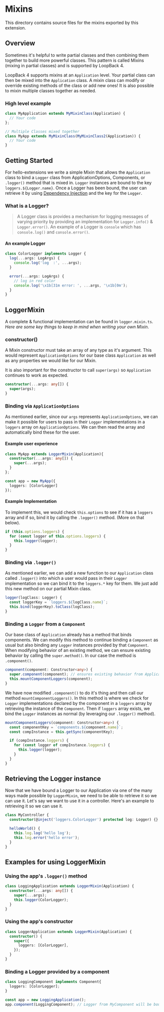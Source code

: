 # Mixins

This directory contains source files for the mixins exported by this extension.

## Overview

Sometimes it's helpful to write partial classes and then combining them together to build more powerful classes. This pattern is called Mixins (mixing in partial classes) and is supported by LoopBack 4.

LoopBack 4 supports mixins at an `Application` level. Your partial class can then be mixed into the `Application` class. A mixin class can modify or override existing methods of the class or add new ones! It is also possible to mixin multiple classes together as needed.

### High level example
```ts
class MyApplication extends MyMixinClass(Application) {
  // Your code
};

// Multiple Classes mixed together
class MyApp extends MyMixinClass(MyMixinClass2(Application)) {
  // Your code
}
```

## Getting Started

For hello-extensions we write a simple Mixin that allows the `Application` class to bind a `Logger` class from ApplicationOptions, Components, or `.logger()` method that is mixed in. `Logger` instances are bound to the key `loggers.${Logger.name}`. Once a Logger has been bound, the user can retrieve it by using [Dependency Injection](http://loopback.io/doc/en/lb4/Dependency-injection.html) and the key for the `Logger`.

### What is a Logger?
> A Logger class is provides a mechanism for logging messages of varying priority by providing an implementation for `Logger.info()` & `Logger.error()`. An example of a Logger is `console` which has `console.log()` and `console.error()`.

#### An example Logger
```ts
class ColorLogger implements Logger {
  log(...args: LogArgs) {
    console.log('log  :', ...args);
  }

  error(...args: LogArgs) {
    // log in red color
    console.log('\x1b[31m error: ', ...args, '\x1b[0m');
  }
}
```

## LoggerMixin
A complete & functional implementation can be found in `logger.mixin.ts`. *Here are some key things to keep in mind when writing your own Mixin*.

### constructor()
A Mixin constructor must take an array of any type as it's argument. This would represent `ApplicationOptions` for our base class `Application` as well as any properties we would like for our Mixin.

It is also important for the constructor to call `super(args)` so `Application` continues to work as expected.
```ts
constructor(...args: any[]) {
  super(args);
}
```

### Binding via `ApplicationOptions`
As mentioned earlier, since our `args` represents `ApplicationOptions`, we can make it possible for users to pass in their `Logger` implementations in a `loggers` array on `ApplicationOptions`. We can then read the array and automatically bind these for the user.

#### Example user experience
```ts
class MyApp extends LoggerMixin(Application){
  constructor(...args: any[]) {
    super(...args);
  }
};

const app = new MyApp({
  loggers: [ColorLogger]
});
```

#### Example Implementation
To implement this, we would check `this.options` to see if it has a `loggers` array and if so, bind it by calling the `.logger()` method. (More on that below).
```ts
if (this.options.loggers) {
  for (const logger of this.options.loggers) {
    this.logger(logger);
  }
}
```

### Binding via `.logger()`
As mentioned earlier, we can add a new function to our `Application` class called `.logger()` into which a user would pass in their `Logger` implementation so we can bind it to the `loggers.*` key for them. We just add this new method on our partial Mixin class.
```ts
logger(logClass: Logger) {
  const loggerKey = `loggers.${logClass.name}`;
  this.bind(loggerKey).toClass(logClass);
}
```

### Binding a `Logger` from a `Component`
Our base class of `Application` already has a method that binds components. We can modify this method to continue binding a `Component` as usual but also binding any `Logger` instances provided by that `Component`. When modifying behavior of an existing method, we can ensure existing behavior by calling the `super.method()`. In our case the method is `.component()`.
```ts
component(component: Constructor<any>) {
  super.component(component); // ensures existing behavior from Application
  this.mountComponentLoggers(component);
}
```

We have now modified `.component()` to do it's thing and then call our method `mountComponentLoggers()`. In this method is where we check for `Logger` implementations declared by the component in a `loggers` array by retrieving the instance of the `Component`. Then if `loggers` array exists, we bind the `Logger` instances as normal (by leveraging our `.logger()` method).

```ts
mountComponentLoggers(component: Constructor<any>) {
  const componentKey = `components.${component.name}`;
  const compInstance = this.getSync(componentKey);

  if (compInstance.loggers) {
    for (const logger of compInstance.loggers) {
      this.logger(logger);
    }
  }
}
```

## Retrieving the Logger instance
Now that we have bound a Logger to our Application via one of the many ways made possible by `LoggerMixin`, we need to be able to retrieve it so we can use it. Let's say we want to use it in a controller. Here's an example to retrieving it so we can use it.
```ts
class MyController {
  constructor(@inject('loggers.ColorLogger') protected log: Logger) {}

  helloWorld() {
    this.log.log('hello log');
    this.log.error('hello error');
  }
}
```

## Examples for using LoggerMixin
### Using the app's `.logger()` method
```ts
class LoggingApplication extends LoggerMixin(Application) {
  constructor(...args: any[]) {
    super(...args);
    this.logger(ColorLogger);
  }
}
```

### Using the app's constructor
```ts
class LoggerApplication extends LoggerMixin(Application) {
  constructor() {
    super({
      loggers: [ColorLogger],
    });
  }
}
```

### Binding a Logger provided by a component
```ts
class LoggingComponent implements Component{
  loggers: [ColorLogger];
}

const app = new LoggingApplication();
app.component(LoggingComponent); // Logger from MyComponent will be bound to loggers.ColorLogger
```
